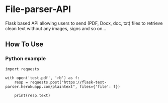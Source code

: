 # File-parser-API
Flask based API allowing users to send (PDF, Docx, doc, txt) files to retrieve clean text without any images, signs and so on...  

## How To Use

### Python example

```
import requests 

with open('test.pdf', 'rb') as f:
	resp = requests.post("https://flask-text-parser.herokuapp.com/plaintext", files={'file': f})

	print(resp.text)
```
